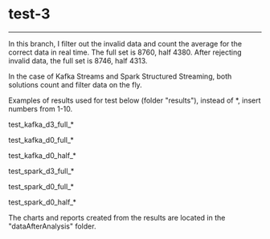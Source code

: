 # test-3

--------------------------------------------------------------------------------------------------------------

In this branch, I filter out the invalid data and count the average for the correct data in real time.
The full set is 8760, half 4380. After rejecting invalid data, the full set is 8746, half 4313.

In the case of Kafka Streams and Spark Structured Streaming, both solutions count and filter data on the fly.

Examples of results used for test below (folder "results"), instead of *, insert numbers from 1-10.

test_kafka_d3_full_*

test_kafka_d0_full_*

test_kafka_d0_half_*

test_spark_d3_full_*

test_spark_d0_full_*

test_spark_d0_half_*

The charts and reports created from the results are located in the "dataAfterAnalysis" folder.